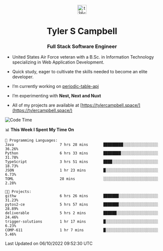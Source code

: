 <p align="center">
<a href="https://www.linkedin.com/in/t36campbell" target="blank"><img align="center" src="https://ik.imagekit.io/t36campbell/Portfolio/linkedin.png.original_m8bbGgPh6.png" alt="t36campbell" height="30" width="30" /></a>
</p>
<h1 align="center">Tyler S Campbell</h1>
<h3 align="center">Full Stack Software Engineer</h3>

* United States Air Force veteran with a B.Sc. in Information Technology specializing in Web Application Development. 

* Quick study, eager to cultivate the skills needed to become an elite developer.

* I’m currently working on [periodic-table-api](https://github.com/t36campbell/periodic-table-api)

* I’m experimenting with **Nest, Next and Nuxt**

* All of my projects are available at [https://tylercampbell.space/](https://tylercampbell.space/)

<!--START_SECTION:waka-->
![Code Time](http://img.shields.io/badge/Code%20Time-1%2C848%20hrs%2021%20mins-blue)

📊 **This Week I Spent My Time On** 

```text
💬 Programming Languages: 
Java                     7 hrs 28 mins       █████████░░░░░░░░░░░░░░░░   36.26% 
Python                   6 hrs 33 mins       ████████░░░░░░░░░░░░░░░░░   31.78% 
TypeScript               3 hrs 51 mins       ████░░░░░░░░░░░░░░░░░░░░░   18.73% 
JSON                     1 hr 23 mins        █░░░░░░░░░░░░░░░░░░░░░░░░   6.73% 
TOML                     28 mins             ░░░░░░░░░░░░░░░░░░░░░░░░░   2.28%

🐱‍💻 Projects: 
githw                    6 hrs 26 mins       ███████░░░░░░░░░░░░░░░░░░   31.23% 
pytos2-ce                5 hrs 57 mins       ███████░░░░░░░░░░░░░░░░░░   28.89% 
deliverable              5 hrs 2 mins        ██████░░░░░░░░░░░░░░░░░░░   24.46% 
trigger-solutions        1 hr 17 mins        █░░░░░░░░░░░░░░░░░░░░░░░░   6.23% 
COMP-611                 1 hr 7 mins         █░░░░░░░░░░░░░░░░░░░░░░░░   5.46%

```


 Last Updated on 06/10/2022 09:52:30 UTC
<!--END_SECTION:waka-->

